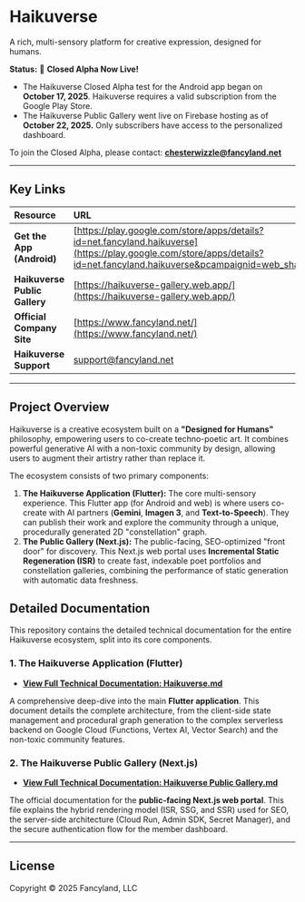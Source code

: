 # Haikuverse

A rich, multi-sensory platform for creative expression, designed for humans.

**Status:** 🚀 **Closed Alpha Now Live!**

* The Haikuverse Closed Alpha test for the Android app began on **October 17, 2025**. Haikuverse requires a valid subscription from the Google Play Store. 
* The Haikuverse Public Gallery went live on Firebase hosting as of **October 22, 2025.** Only subscribers have access to the personalized dashboard.

To join the Closed Alpha, please contact: **chesterwizzle@fancyland.net**

---
## Key Links

| Resource | URL |
| :--- | :--- |
| **Get the App (Android)** | [https://play.google.com/store/apps/details?id=net.fancyland.haikuverse](https://play.google.com/store/apps/details?id=net.fancyland.haikuverse&pcampaignid=web_share) |
| **Haikuverse Public Gallery** | [https://haikuverse-gallery.web.app/](https://haikuverse-gallery.web.app/) |
| **Official Company Site** | [https://www.fancyland.net/](https://www.fancyland.net/) |
| **Haikuverse Support** | [support@fancyland.net](mailto:support@fancyland.net) |

---
## Project Overview

Haikuverse is a creative ecosystem built on a **"Designed for Humans"** philosophy, empowering users to co-create techno-poetic art. It combines powerful generative AI with a non-toxic community by design, allowing users to augment their artistry rather than replace it.

The ecosystem consists of two primary components:

1.  **The Haikuverse Application (Flutter):** The core multi-sensory experience. This Flutter app (for Android and web) is where users co-create with AI partners (**Gemini**, **Imagen 3**, and **Text-to-Speech**). They can publish their work and explore the community through a unique, procedurally generated 2D "constellation" graph.
2.  **The Public Gallery (Next.js):** The public-facing, SEO-optimized "front door" for discovery. This Next.js web portal uses **Incremental Static Regeneration (ISR)** to create fast, indexable poet portfolios and constellation galleries, combining the performance of static generation with automatic data freshness.

## Detailed Documentation

This repository contains the detailed technical documentation for the entire Haikuverse ecosystem, split into its core components.

### 1. The Haikuverse Application (Flutter)

* **[View Full Technical Documentation: Haikuverse.md](./Haikuverse.md)**

A comprehensive deep-dive into the main **Flutter application**. This document details the complete architecture, from the client-side state management and procedural graph generation to the complex serverless backend on Google Cloud (Functions, Vertex AI, Vector Search) and the non-toxic community features.

### 2. The Haikuverse Public Gallery (Next.js)

* **[View Full Technical Documentation: Haikuverse Public Gallery.md](./Haikuverse%20Public%20Gallery.md)**

The official documentation for the **public-facing Next.js web portal**. This file explains the hybrid rendering model (ISR, SSG, and SSR) used for SEO, the server-side architecture (Cloud Run, Admin SDK, Secret Manager), and the secure authentication flow for the member dashboard.

---
## License

Copyright © 2025 Fancyland, LLC
